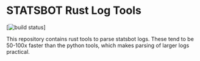 
# STATSBOT Rust Log Tools

[![build status](https://circleci.com/gh/steamroller-airmash/statsbot-log-tools-rs.svg?style=shield&circle-token=5f922872167a3f7d30bdea4619e1c513c96f0e5a)]

This repository contains rust tools to parse statsbot
logs. These tend to be 50-100x faster than the python
tools, which makes parsing of larger logs practical.